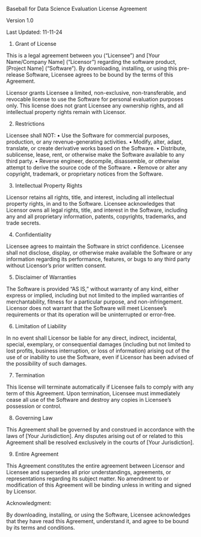 Baseball for Data Science Evaluation License Agreement

Version 1.0

Last Updated: 11-11-24

1. Grant of License

This is a legal agreement between you (“Licensee”) and [Your Name/Company Name] (“Licensor”) regarding the software product, [Project Name] (“Software”). By downloading, installing, or using this pre-release Software, Licensee agrees to be bound by the terms of this Agreement.

Licensor grants Licensee a limited, non-exclusive, non-transferable, and revocable license to use the Software for personal evaluation purposes only. This license does not grant Licensee any ownership rights, and all intellectual property rights remain with Licensor.

2. Restrictions

Licensee shall NOT:
	•	Use the Software for commercial purposes, production, or any revenue-generating activities.
	•	Modify, alter, adapt, translate, or create derivative works based on the Software.
	•	Distribute, sublicense, lease, rent, or otherwise make the Software available to any third party.
	•	Reverse engineer, decompile, disassemble, or otherwise attempt to derive the source code of the Software.
	•	Remove or alter any copyright, trademark, or proprietary notices from the Software.

3. Intellectual Property Rights

Licensor retains all rights, title, and interest, including all intellectual property rights, in and to the Software. Licensee acknowledges that Licensor owns all legal rights, title, and interest in the Software, including any and all proprietary information, patents, copyrights, trademarks, and trade secrets.

4. Confidentiality

Licensee agrees to maintain the Software in strict confidence. Licensee shall not disclose, display, or otherwise make available the Software or any information regarding its performance, features, or bugs to any third party without Licensor’s prior written consent.

5. Disclaimer of Warranties

The Software is provided “AS IS,” without warranty of any kind, either express or implied, including but not limited to the implied warranties of merchantability, fitness for a particular purpose, and non-infringement. Licensor does not warrant that the Software will meet Licensee’s requirements or that its operation will be uninterrupted or error-free.

6. Limitation of Liability

In no event shall Licensor be liable for any direct, indirect, incidental, special, exemplary, or consequential damages (including but not limited to lost profits, business interruption, or loss of information) arising out of the use of or inability to use the Software, even if Licensor has been advised of the possibility of such damages.

7. Termination

This license will terminate automatically if Licensee fails to comply with any term of this Agreement. Upon termination, Licensee must immediately cease all use of the Software and destroy any copies in Licensee’s possession or control.

8. Governing Law

This Agreement shall be governed by and construed in accordance with the laws of [Your Jurisdiction]. Any disputes arising out of or related to this Agreement shall be resolved exclusively in the courts of [Your Jurisdiction].

9. Entire Agreement

This Agreement constitutes the entire agreement between Licensor and Licensee and supersedes all prior understandings, agreements, or representations regarding its subject matter. No amendment to or modification of this Agreement will be binding unless in writing and signed by Licensor.

Acknowledgment:

By downloading, installing, or using the Software, Licensee acknowledges that they have read this Agreement, understand it, and agree to be bound by its terms and conditions.